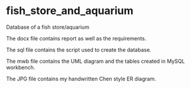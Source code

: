 # fish_store_and_aquarium
Database of a fish store/aquarium

The docx file contains report as well as the requirements.

The sql file contains the script used to create the database.

The mwb file contains the UML diagram and the tables created in MySQL workbench.

The JPG file contains my handwritten Chen style ER diagram.
